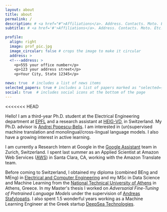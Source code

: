 ```yaml
---
layout: about
title: about
permalink: /
description: # <a href="#">Affiliations</a>. Address. Contacts. Moto. Etc.
subtitle: # <a href='#'>Affiliations</a>. Address. Contacts. Moto. Etc.

profile:
  align: right
  image: prof_pic.jpg
  image_circular: false # crops the image to make it circular
  address: >
  <!---address: >
    <p>555 your office number</p>
    <p>123 your address street</p>
    <p>Your City, State 12345</p>

news: true  # includes a list of news items
selected_papers: true # includes a list of papers marked as "selected={true}"
social: true  # includes social icons at the bottom of the page
---
```


<<<<<<< HEAD

Hello! I am a third-year Ph.D. student at the Electrical Engineering department at [EPFL](https://www.epfl.ch/en/) and a research assistant at [HEIG-VD](https://heig-vd.ch/), in Switzerland. My Ph.D. advisor is [Andrei Popescu-Belis](http://iict-space.heig-vd.ch/apu/). I am interested in (un)supervised machine translation and monolingual/cross-lingual language models. I also have a growing interest in active learning.

I am currently a Research Intern at Google in the [Google Assistant](https://assistant.google.com/) team in Zurich, Switzerland. I spent last summer as an Applied Scientist at Amazon Web Services ([AWS](https://aws.amazon.com/translate/)) in Santa Clara, CA, working with the Amazon Translate team.

Before coming to Switzerland, I obtained my diploma (combined BEng and MEng) in [Electrical and Computer Engineering](https://www.ece.ntua.gr/en) and my MSc in Data Science and Machine Learning from the [National Technical University of Athens](https://www.ntua.gr/en/) in Athens, Greece. In my Master's thesis I worked on _Adversarial Fine-Tuning of Pretrained Language Models_ under the supervision of [Andreas Stafylopatis](https://www.semanticscholar.org/author/A.-Stafylopatis/1684529?sort=pub-date). I also spent 1.5 wonderful years working as a Machine Learning Engineer at the Greek startup [DeepSea Technologies](https://www.deepsea.ai/).  